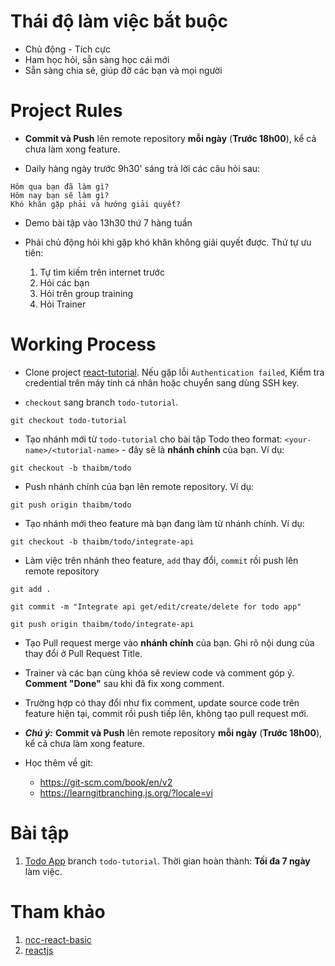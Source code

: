 # Thái độ làm việc bắt buộc

- Chủ động - Tích cực
- Ham học hỏi, sẵn sàng học cái mới
- Sẵn sàng chia sẻ, giúp đỡ các bạn và mọi người

# Project Rules

- **Commit và Push** lên remote repository **mỗi ngày** (**Trước 18h00**), kể cả chưa làm xong feature.

- Daily hàng ngày trước 9h30' sáng trả lời các câu hỏi sau:

```
Hôm qua bạn đã làm gì?
Hôm nay bạn sẽ làm gì?
Khó khăn gặp phải và hướng giải quyết?
```

- Demo bài tập vào 13h30 thứ 7 hàng tuần

- Phải chủ động hỏi khi gặp khó khăn không giải quyết được. Thứ tự ưu tiên:
  1. Tự tìm kiếm trên internet trước
  2. Hỏi các bạn
  3. Hỏi trên group training
  4. Hỏi Trainer

# Working Process

- Clone project [react-tutorial](https://github.com/thaibm/react-tutorial). Nếu gặp lỗi `Authentication failed`, Kiểm tra credential trên máy tính cá nhân hoặc chuyển sang dùng SSH key.

- `checkout` sang branch `todo-tutorial`.

```
git checkout todo-tutorial
```

- Tạo nhánh mới từ `todo-tutorial` cho bài tập Todo theo format: `<your-name>/<tutorial-name>` - đây sẽ là **nhánh chính** của bạn. Ví dụ:

```
git checkout -b thaibm/todo
```

- Push nhánh chính của bạn lên remote repository. Ví dụ:

```
git push origin thaibm/todo
```

- Tạo nhánh mới theo feature mà bạn đang làm từ nhánh chính. Ví dụ:

```
git checkout -b thaibm/todo/integrate-api
```

- Làm việc trên nhánh theo feature, `add` thay đổi, `commit` rồi push lên remote repository

```
git add .

git commit -m "Integrate api get/edit/create/delete for todo app"

git push origin thaibm/todo/integrate-api
```

- Tạo Pull request merge vào **nhánh chính** của bạn. Ghi rõ nội dung của thay đổi ở Pull Request Title.

- Trainer và các bạn cùng khóa sẽ review code và comment góp ý. **Comment "Done"** sau khi đã fix xong comment.

- Trường hợp có thay đổi như fix comment, update source code trên feature hiện tại, commit rồi push tiếp lên, không tạo pull request mới.

- **_Chú ý:_** **Commit và Push** lên remote repository **mỗi ngày** (**Trước 18h00**), kể cả chưa làm xong feature.

- Học thêm về git:
  - https://git-scm.com/book/en/v2
  - https://learngitbranching.js.org/?locale=vi

# Bài tập

1. [Todo App](https://ops.nccsoft.vn/DefaultCollection/ncc-front-end-training/_git/ncc-react-training) branch `todo-tutorial`. Thời gian hoàn thành: **Tối đa 7 ngày** làm việc.

# Tham khảo

1. [ncc-react-basic](https://github.com/nccasia/ncc-react-basic)
2. [reactjs](https://reactjs.org/docs/getting-started.html)
